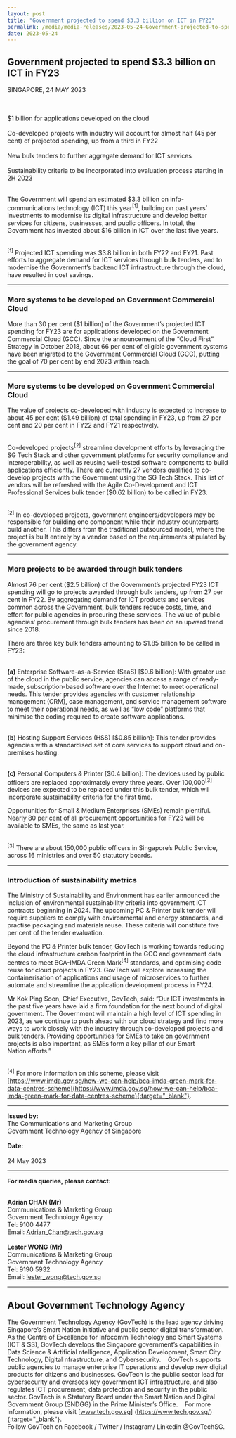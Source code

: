 ```yaml
---
layout: post
title: "Government projected to spend $3.3 billion on ICT in FY23" 
permalink: /media/media-releases/2023-05-24-Government-projected-to-spend-on ICT-in-FY23
date: 2023-05-24
---
```


## **Government projected to spend $3.3 billion on ICT in FY23**

SINGAPORE, 24 MAY 2023

<br><br>  $1 billion for applications developed on the cloud
<br><br> Co-developed projects with industry will account for almost half (45 per cent) of projected spending, up from a third in FY22
<br><br>  New bulk tenders to further aggregate demand for ICT services
<br><br> Sustainability criteria to be incorporated into evaluation process starting in 2H 2023

<br> The Government will spend an estimated $3.3 billion on info-communications technology (ICT) this year<sup>[1]</sup>, building on past years’ investments to modernise its digital infrastructure and develop better services for citizens, businesses, and public officers. In total, the Government has invested about $16 billion in ICT over the last five years.

<br><sup>[1]</sup> Projected ICT spending was $3.8 billion in both FY22 and FY21. Past efforts to aggregate demand for ICT services through bulk tenders, and to modernise the Government’s backend ICT infrastructure through the cloud, have resulted in cost savings.

---

### **More systems to be developed on Government Commercial Cloud**

More than 30 per cent ($1 billion) of the Government’s projected ICT spending for FY23 are for applications developed on the Government Commercial Cloud (GCC). Since the announcement of the “Cloud First” Strategy in October 2018, about 66 per cent of eligible government systems have been migrated to the Government Commercial Cloud (GCC), putting the goal of 70 per cent by end 2023 within reach.

---

### **More systems to be developed on Government Commercial Cloud**
The value of projects co-developed with industry is expected to increase to about 45 per cent ($1.49 billion) of total spending in FY23, up from 27 per cent and 20 per cent in FY22 and FY21 respectively.

<br>Co-developed projects<sup>[2]</sup> streamline development efforts by leveraging the SG Tech Stack and other government platforms for security compliance and interoperability, as well as reusing well-tested software components to build applications efficiently. There are currently 27 vendors qualified to co-develop projects with the Government using the SG Tech Stack. This list of vendors will be refreshed with the Agile Co-Development and ICT Professional Services bulk tender ($0.62 billion) to be called in FY23.

<br><sup>[2]</sup> In co-developed projects, government engineers/developers may be responsible for building one component while their industry counterparts build another. This differs from the traditional outsourced model, where the project is built entirely by a vendor based on the requirements stipulated by the government agency.

---

### **More projects to be awarded through bulk tenders**

Almost 76 per cent ($2.5 billion) of the Government’s projected FY23 ICT spending will go to projects awarded through bulk tenders, up from 27 per cent in FY22. By aggregating demand for ICT products and services common across the Government, bulk tenders reduce costs, time, and effort for public agencies in procuring these services. The value of public agencies’ procurement through bulk tenders has been on an upward trend since 2018.

There are three key bulk tenders amounting to $1.85 billion to be called in FY23:

<br> **(a)** Enterprise Software-as-a-Service (SaaS) [$0.6 billion]: With greater use of the cloud in the public service, agencies can access a range of ready-made, subscription-based software over the Internet to meet operational needs. This tender provides agencies with customer relationship management (CRM), case management, and service management software to meet their operational needs, as well as “low code” platforms that minimise the coding required to create software applications.

<br> **(b)** Hosting Support Services (HSS) [$0.85 billion]: This tender provides agencies with a standardised set of core services to support cloud and on-premises hosting.

<br> **(c)** Personal Computers & Printer [$0.4 billion]: The devices used by public officers are replaced approximately every three years. Over 100,000<sup>[3]</sup> devices are expected to be replaced under this bulk tender, which wil incorporate sustainability criteria for the first time.

Opportunities for Small & Medium Enterprises (SMEs) remain plentiful. Nearly 80 per cent of all procurement opportunities for FY23 will be available to SMEs, the same as last year.

<br><sup>[3]</sup> There are about 150,000 public officers in Singapore’s Public Service, across 16 ministries and over 50 statutory boards.

---

### **Introduction of sustainability metrics**

The Ministry of Sustainability and Environment has earlier announced the inclusion of environmental sustainability criteria into government ICT contracts beginning in 2024. The upcoming PC &amp; Printer bulk tender will require suppliers to comply with environmental and energy standards, and practise packaging and materials reuse. These criteria will constitute five per cent of the tender evaluation.

Beyond the PC & Printer bulk tender, GovTech is working towards reducing the cloud infrastructure carbon footprint in the GCC and government data centres to meet BCA-IMDA Green Mark<sup>[4]</sup> standards, and optimising code reuse for cloud projects in FY23. GovTech will explore increasing the containerisation of applications
and usage of microservices to further automate and streamline the application development process in FY24. 

Mr Kok Ping Soon, Chief Executive, GovTech, said: “Our ICT investments in the past five years have laid a firm foundation for the next bound of digital government. The Government will maintain a high level of ICT spending in 2023, as we continue to push ahead with our cloud strategy and find more ways to work closely with the industry through co-developed projects and bulk tenders. Providing opportunities for SMEs to take on government projects is also important, as SMEs form a key pillar of our Smart Nation efforts.”

<br><sup>[4]</sup> For more information on this scheme, please visit [https://www.imda.gov.sg/how-we-can-help/bca-imda-green-mark-for-data-centres-scheme](https://www.imda.gov.sg/how-we-can-help/bca-imda-green-mark-for-data-centres-scheme){:target="_blank"}.

---

**Issued by:** 
<br>The Communications and Marketing Group
<br>Government Technology Agency of Singapore
<br>
<br>**Date:**	
<br>24 May 2023

---

**For media queries, please contact:**

<br>**Adrian CHAN (Mr)**
<br>Communications & Marketing Group
<br>Government Technology Agency
<br>Tel: 9100 4477
<br>Email: <Adrian_Chan@tech.gov.sg>
 <br>
<br>**Lester WONG (Mr)** 
<br>Communications & Marketing Group 
<br>Government Technology Agency 
<br>Tel: 9190 5932 
<br>Email: <lester_wong@tech.gov.sg>

---

## **About Government Technology Agency**

The Government Technology Agency (GovTech) is the lead agency driving Singapore’s Smart Nation initiative and public sector digital transformation. As the
Centre of Excellence for Infocomm Technology and Smart Systems (ICT & SS), GovTech develops the Singapore government’s capabilities in Data Science & Artificial ntelligence, Application Development, Smart City Technology, Digital nfrastructure, and Cybersecurity. 
 
GovTech supports public agencies to manage enterprise IT operations and develop new digital products for citizens and businesses. GovTech is the public sector lead for cybersecurity and oversees key government ICT infrastructure, and also regulates ICT procurement, data protection and security in the public sector. GovTech is a Statutory Board under the Smart Nation and Digital Government Group (SNDGG) in the Prime Minister’s Office. 
 
For more information, please visit [www.tech.gov.sg] (https://www.tech.gov.sg/){:target="_blank"}.
<br>Follow GovTech on Facebook / Twitter / Instagram/ Linkedin @GovTechSG.


